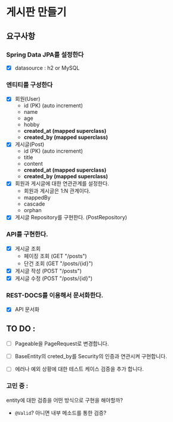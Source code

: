 # 게시판 만들기

## 요구사항

### Spring Data JPA를 설정한다

- [x]  datasource : h2 or MySQL

### **엔티티를 구성한다**

- [x]  회원(User)
    - id (PK) (auto increment)
    - name
    - age
    - hobby
    - **created_at (mapped superclass)**
    - **created_by (mapped superclass)**
- [x]  게시글(Post)
    - id (PK) (auto increment)
    - title
    - content
    - **created_at (mapped superclass)**
    - **created_by (mapped superclass)**
- [x]  회원과 게시글에 대한 연관관계를 설정한다.
    - 회원과 게시글은 1:N 관계이다.
    - mappedBy
    - cascade
    - orphan
- [x]  게시글 Repository를 구현한다. (PostRepository)

### **API를 구현한다.**

- [x]  게시글 조회
    - 페이징 조회 (GET "/posts")
    - 단건 조회 (GET "/posts/{id}")
- [x]  게시글 작성 (POST "/posts")
- [x]  게시글 수정 (POST "/posts/{id}")

### **REST-DOCS를 이용해서 문서화한다.**

- [x]  API 문서화

## TO DO :

- [ ] Pageable을 PageRequest로 변경합니다.

- [ ] BaseEntity의 creted_by를 Security의 인증과 연관시켜 구현합니다.

- [ ] 에러나 예외 상황에 대한 테스트 케이스 검증을 추가 합니다.

### 고민 중 :

entity에 대한 검증을 어떤 방식으로 구현을 해야할까?
- `@Valid`? 아니면 내부 메소드를 통한 검증?
